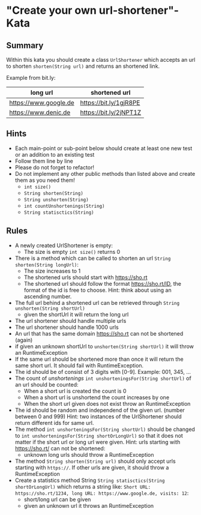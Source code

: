 # "Create your own url-shortener"-Kata

## Summary
Within this kata you should create a class `UrlShortener` which accepts an url to shorten `shorten(String url)` and returns an shortened link.

Example from bit.ly:

|long url               |shortened url           |
|-----------------------|------------------------|
| https://www.google.de | https://bit.ly/1gjR8PE |
| https://www.denic.de  | https://bit.ly/2jNPT1Z |  


## Hints

- Each main-point or sub-point below should create at least one new test or an addition to an existing test
- Follow them line by line
- Please do not forget to refactor!
- Do not implement any other public methods than listed above and create them as you need them! 
  - `int size()`
  - `String shorten(String)`
  - `String unshorten(String)`
  - `int countUnshortenings(String)`
  - `String statisctics(String)`

## Rules

- A newly created UrlShortener is empty: 
  - The size is empty `int size()` returns 0
- There is a method which can be called to shorten an url `String shorten(String longUrl)`:
  - The size increases to 1
  - The shortened urls should start with https://sho.rt
  - The shortened url should follow the format https://sho.rt/ID, the format of the id is free to choose. 
  Hint: think about using an ascending number.
- The full url behind a shortened url can be retrieved through `String unshorten(String shortUrl)`
  - given the shortUrl it will return the long url 
- The url shortener should handle multiple urls
- The url shortener should handle 1000 urls
- An url that has the same domain https://sho.rt can not be shortened (again)
- if given an unknown shortUrl to `unshorten(String shortUrl)` it will throw an RuntimeException
- If the same url should be shortened more than once it will return the same short url. It should fail with RuntimeException.
- The id should be of consist of 3 digits with [0-9]. Example: 001, 345, ...
- The count of _unshortenings_ `int unshorteningsFor(String shortUrl)` of an url should be counted:
  - When a short url is created the count is 0
  - When a short url is unshortend the count increases by one
  - When the short url given does not exist throw an RuntimeException
- The id should be random and independend of the given url. (number between 0 and 999)
Hint: two instances of the UrlShortener should return different ids for same url.  
- The method `int unshorteningsFor(String shortUrl)` should be changed to 
`int unshorteningsFor(String shortOrLongUrl)` so that it does not matter if the short url or long url were given. 
Hint: urls starting with https://sho.rt/ can not be shortened:
  - unknown long urls should throw a RuntimeException
- The method `String shorten(String url)` should only accept urls starting with `https://`. If other urls are given, it should throw a RuntimeException 
- Create a statistics method String `String statisctics(String shortOrLongUrl)` which returns a string like: 
`Short URL: https://sho.rt/1234, long URL: https://www.google.de, visits: 12`:
  - short/long url can be given
  - given an unknown url it throws an RuntimeException
